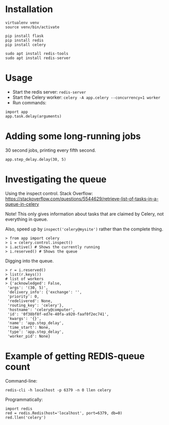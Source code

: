 # Installation

```
virtualenv venv
source venv/bin/activate

pip install flask
pip install redis
pip install celery

sudo apt install redis-tools
sudo apt install redis-server
```

# Usage

* Start the redis server: `redis-server`
* Start the Celery worker: `celery -A app.celery --concurrency=1 worker`
* Run commands:

```
import app
app.task.delay(arguments)
```

# Adding some long-running jobs

30 second jobs, printing every fifth second.

```
app.step_delay.delay(30, 5)
```

# Investigating the queue

Using the inspect control. Stack Overflow: https://stackoverflow.com/questions/5544629/retrieve-list-of-tasks-in-a-queue-in-celery

Note! This only gives information about tasks that are claimed by Celery, not everything in queue.

Also, speed up by `inspect('celery@mysite')` rather than the complete thing.

```
> from app import celery
> i = celery.control.inspect()
> i.active() # Shows the currently running
> i.reserved() # Shows the queue
```

Digging into the queue.

```
> r = i.reserved()
> list(r.keys())
# list of workers
> {'acknowledged': False,
 'args': '(30, 5)',
 'delivery_info': {'exchange': '',
 'priority': 0,
 'redelivered': None,
 'routing_key': 'celery'},
 'hostname': 'celery@computer',
 'id': '0f38bf8f-ed7e-40fa-a920-faaf0f2ec741',
 'kwargs': '{}',
 'name': 'app.step_delay',
 'time_start': None,
 'type': 'app.step_delay',
 'worker_pid': None}
```

# Example of getting REDIS-queue count

Command-line:

```
redis-cli -h localhost -p 6379 -n 0 llen celery
```

Programmatically:

```
import redis
red = redis.Redis(host='localhost', port=6379, db=0)
red.llen('celery')
```

